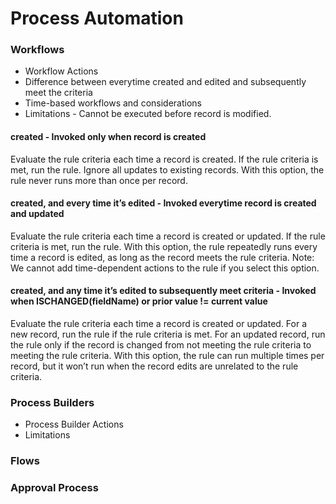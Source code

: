 # Process Automation

### Workflows

- Workflow Actions
- Difference between everytime created and edited and subsequently meet the criteria
- Time-based workflows and considerations
- Limitations - Cannot be executed before record is modified.

#### created - Invoked only when record is created
Evaluate the rule criteria each time a record is created. If the rule criteria is met, run the rule. Ignore all updates to existing records.
With this option, the rule never runs more than once per record.

#### created, and every time it’s edited - Invoked everytime record is created and updated
Evaluate the rule criteria each time a record is created or updated. If the rule criteria is met, run the rule.
With this option, the rule repeatedly runs every time a record is edited, as long as the record meets the rule criteria.
Note: We cannot add time-dependent actions to the rule if you select this option.

#### created, and any time it’s edited to subsequently meet criteria - Invoked when ISCHANGED(fieldName) or prior value != current value
Evaluate the rule criteria each time a record is created or updated.
For a new record, run the rule if the rule criteria is met.
For an updated record, run the rule only if the record is changed from not meeting the rule criteria to meeting the rule criteria.
With this option, the rule can run multiple times per record, but it won’t run when the record edits are unrelated to the rule criteria.

### Process Builders

- Process Builder Actions
- Limitations

### Flows


### Approval Process

